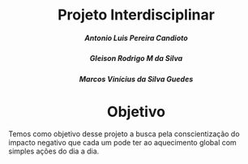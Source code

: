 <h1 align="center">Projeto Interdisciplinar</h1>
<h5 href="https://github.com/antoniolpcan" align="center">Antonio Luis Pereira Candioto</h4>
<h5 align="center">Gleison Rodrigo M da Silva</h4>
<h5 align="center">Marcos Vinícius da Silva Guedes</h4>

<h1 align="center">Objetivo</h1>
    <p>
    Temos como objetivo desse projeto a busca pela conscientização do impacto negativo que cada um pode ter ao aquecimento global com simples ações do dia a dia. <br>
    </p>
    